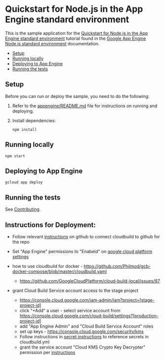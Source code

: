 # Quickstart for Node.js in the App Engine standard environment

This is the sample application for the
[Quickstart for Node.js in the App Engine standard environment][tutorial]
tutorial found in the [Google App Engine Node.js standard environment][appengine]
documentation.

* [Setup](#setup)
* [Running locally](#running-locally)
* [Deploying to App Engine](#deploying-to-app-engine)
* [Running the tests](#running-the-tests)

## Setup

Before you can run or deploy the sample, you need to do the following:

1.  Refer to the [appengine/README.md][readme] file for instructions on
    running and deploying.
1.  Install dependencies:

        npm install

## Running locally

    npm start

## Deploying to App Engine

    gcloud app deploy

## Running the tests

See [Contributing][contributing].

[appengine]: https://cloud.google.com/appengine/docs/standard/nodejs
[tutorial]: https://cloud.google.com/appengine/docs/standard/nodejs/quickstart
[readme]: ../../README.md
[contributing]: https://github.com/GoogleCloudPlatform/nodejs-docs-samples/blob/master/CONTRIBUTING.md
[instructions]: https://cloud.google.com/cloud-build/docs/run-builds-on-github
[cloud-build-settings]:https://console.cloud.google.com/cloud-build/settings
[secret-in-cloudbuild]:https://medium.com/google-cloud/managing-secrets-with-kms-and-google-cloudbuild-d3cc6b8a8f83
[secrets-iam]:https://cloud.google.com/cloud-build/docs/securing-builds/use-encrypted-secrets-credentials

## Instructions for Deployment:
- Follow relevant [instructions][instructions] on github to connect cloudbuild to github for the repo
- Set "App Engine" permissions to "Enabeld" on [google cloud platform settings][cloud-build-settings]

- how to use cloudbuild for docker - https://github.com/Philmod/gcb-docker-compose/blob/master/cloudbuild.yaml
  - https://github.com/GoogleCloudPlatform/cloud-build-local/issues/87
- grant Cloud Build Service account access to the stage project
  - https://console.cloud.google.com/iam-admin/iam?project=[stage-project-id]
  - click "+Add" a user - select service account from https://console.cloud.google.com/cloud-build/settings?[production-project-id]
  - add "App Engine Admin" and "Cloud Build Service Account" roles
  - set up keys - https://console.cloud.google.com/security/kms
  - Follow instructions in [secret instructions][secret-in-cloudbuild] to reference secrets in cloudbuild.yml
  - grant the service account "Cloud KMS Crypto Key Decrypter" permission per [instructions][secrets-iam]